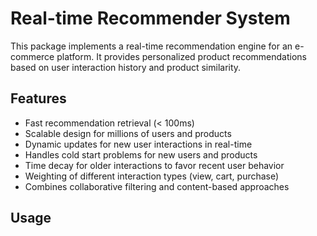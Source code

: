 # Real-time Recommender System

This package implements a real-time recommendation engine for an e-commerce platform. It provides personalized product recommendations based on user interaction history and product similarity.

## Features

- Fast recommendation retrieval (< 100ms)
- Scalable design for millions of users and products
- Dynamic updates for new user interactions in real-time
- Handles cold start problems for new users and products
- Time decay for older interactions to favor recent user behavior
- Weighting of different interaction types (view, cart, purchase)
- Combines collaborative filtering and content-based approaches

## Usage
